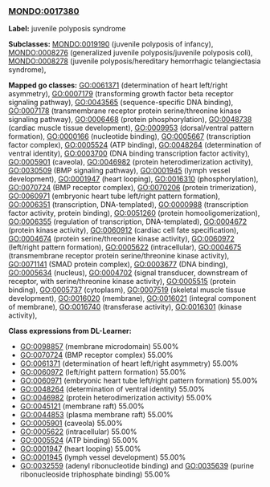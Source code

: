 
### [MONDO:0017380](http://purl.obolibrary.org/obo/MONDO_0017380)
**Label:** juvenile polyposis syndrome

**Subclasses:** [MONDO:0019190](http://purl.obolibrary.org/obo/MONDO_0019190) (juvenile polyposis of infancy), [MONDO:0008276](http://purl.obolibrary.org/obo/MONDO_0008276) (generalized juvenile polyposis/juvenile polyposis coli), [MONDO:0008278](http://purl.obolibrary.org/obo/MONDO_0008278) (juvenile polyposis/hereditary hemorrhagic telangiectasia syndrome), 

**Mapped go classes:** [GO:0061371](http://purl.obolibrary.org/obo/GO_0061371) (determination of heart left/right asymmetry), [GO:0007179](http://purl.obolibrary.org/obo/GO_0007179) (transforming growth factor beta receptor signaling pathway), [GO:0043565](http://purl.obolibrary.org/obo/GO_0043565) (sequence-specific DNA binding), [GO:0007178](http://purl.obolibrary.org/obo/GO_0007178) (transmembrane receptor protein serine/threonine kinase signaling pathway), [GO:0006468](http://purl.obolibrary.org/obo/GO_0006468) (protein phosphorylation), [GO:0048738](http://purl.obolibrary.org/obo/GO_0048738) (cardiac muscle tissue development), [GO:0009953](http://purl.obolibrary.org/obo/GO_0009953) (dorsal/ventral pattern formation), [GO:0000166](http://purl.obolibrary.org/obo/GO_0000166) (nucleotide binding), [GO:0005667](http://purl.obolibrary.org/obo/GO_0005667) (transcription factor complex), [GO:0005524](http://purl.obolibrary.org/obo/GO_0005524) (ATP binding), [GO:0048264](http://purl.obolibrary.org/obo/GO_0048264) (determination of ventral identity), [GO:0003700](http://purl.obolibrary.org/obo/GO_0003700) (DNA binding transcription factor activity), [GO:0005901](http://purl.obolibrary.org/obo/GO_0005901) (caveola), [GO:0046982](http://purl.obolibrary.org/obo/GO_0046982) (protein heterodimerization activity), [GO:0030509](http://purl.obolibrary.org/obo/GO_0030509) (BMP signaling pathway), [GO:0001945](http://purl.obolibrary.org/obo/GO_0001945) (lymph vessel development), [GO:0001947](http://purl.obolibrary.org/obo/GO_0001947) (heart looping), [GO:0016310](http://purl.obolibrary.org/obo/GO_0016310) (phosphorylation), [GO:0070724](http://purl.obolibrary.org/obo/GO_0070724) (BMP receptor complex), [GO:0070206](http://purl.obolibrary.org/obo/GO_0070206) (protein trimerization), [GO:0060971](http://purl.obolibrary.org/obo/GO_0060971) (embryonic heart tube left/right pattern formation), [GO:0006351](http://purl.obolibrary.org/obo/GO_0006351) (transcription, DNA-templated), [GO:0000988](http://purl.obolibrary.org/obo/GO_0000988) (transcription factor activity, protein binding), [GO:0051260](http://purl.obolibrary.org/obo/GO_0051260) (protein homooligomerization), [GO:0006355](http://purl.obolibrary.org/obo/GO_0006355) (regulation of transcription, DNA-templated), [GO:0004672](http://purl.obolibrary.org/obo/GO_0004672) (protein kinase activity), [GO:0060912](http://purl.obolibrary.org/obo/GO_0060912) (cardiac cell fate specification), [GO:0004674](http://purl.obolibrary.org/obo/GO_0004674) (protein serine/threonine kinase activity), [GO:0060972](http://purl.obolibrary.org/obo/GO_0060972) (left/right pattern formation), [GO:0005622](http://purl.obolibrary.org/obo/GO_0005622) (intracellular), [GO:0004675](http://purl.obolibrary.org/obo/GO_0004675) (transmembrane receptor protein serine/threonine kinase activity), [GO:0071141](http://purl.obolibrary.org/obo/GO_0071141) (SMAD protein complex), [GO:0003677](http://purl.obolibrary.org/obo/GO_0003677) (DNA binding), [GO:0005634](http://purl.obolibrary.org/obo/GO_0005634) (nucleus), [GO:0004702](http://purl.obolibrary.org/obo/GO_0004702) (signal transducer, downstream of receptor, with serine/threonine kinase activity), [GO:0005515](http://purl.obolibrary.org/obo/GO_0005515) (protein binding), [GO:0005737](http://purl.obolibrary.org/obo/GO_0005737) (cytoplasm), [GO:0007519](http://purl.obolibrary.org/obo/GO_0007519) (skeletal muscle tissue development), [GO:0016020](http://purl.obolibrary.org/obo/GO_0016020) (membrane), [GO:0016021](http://purl.obolibrary.org/obo/GO_0016021) (integral component of membrane), [GO:0016740](http://purl.obolibrary.org/obo/GO_0016740) (transferase activity), [GO:0016301](http://purl.obolibrary.org/obo/GO_0016301) (kinase activity), 

**Class expressions from DL-Learner:**

- [GO:0098857](http://purl.obolibrary.org/obo/GO_0098857) (membrane microdomain) 55.00%
- [GO:0070724](http://purl.obolibrary.org/obo/GO_0070724) (BMP receptor complex) 55.00%
- [GO:0061371](http://purl.obolibrary.org/obo/GO_0061371) (determination of heart left/right asymmetry) 55.00%
- [GO:0060972](http://purl.obolibrary.org/obo/GO_0060972) (left/right pattern formation) 55.00%
- [GO:0060971](http://purl.obolibrary.org/obo/GO_0060971) (embryonic heart tube left/right pattern formation) 55.00%
- [GO:0048264](http://purl.obolibrary.org/obo/GO_0048264) (determination of ventral identity) 55.00%
- [GO:0046982](http://purl.obolibrary.org/obo/GO_0046982) (protein heterodimerization activity) 55.00%
- [GO:0045121](http://purl.obolibrary.org/obo/GO_0045121) (membrane raft) 55.00%
- [GO:0044853](http://purl.obolibrary.org/obo/GO_0044853) (plasma membrane raft) 55.00%
- [GO:0005901](http://purl.obolibrary.org/obo/GO_0005901) (caveola) 55.00%
- [GO:0005622](http://purl.obolibrary.org/obo/GO_0005622) (intracellular) 55.00%
- [GO:0005524](http://purl.obolibrary.org/obo/GO_0005524) (ATP binding) 55.00%
- [GO:0001947](http://purl.obolibrary.org/obo/GO_0001947) (heart looping) 55.00%
- [GO:0001945](http://purl.obolibrary.org/obo/GO_0001945) (lymph vessel development) 55.00%
- [GO:0032559](http://purl.obolibrary.org/obo/GO_0032559) (adenyl ribonucleotide binding) and [GO:0035639](http://purl.obolibrary.org/obo/GO_0035639) (purine ribonucleoside triphosphate binding) 55.00%


